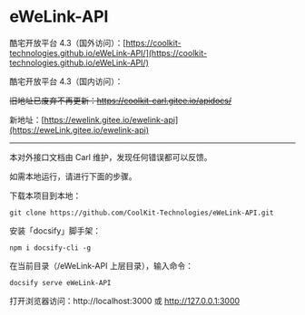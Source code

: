 <!--
 * @Author: Carl
 * @Date: 2020-05-25 19:50:00
 * @LastEditors: Carl
 * @LastEditTime: 2021-12-10 18:13:08
-->

# eWeLink-API

酷宅开放平台 4.3（国外访问）：[https://coolkit-technologies.github.io/eWeLink-API/](https://coolkit-technologies.github.io/eWeLink-API/)

酷宅开放平台 4.3（国内访问）：

~~旧地址已废弃不再更新：https://coolkit-carl.gitee.io/apidocs/~~

新地址：[https://ewelink.gitee.io/ewelink-api](https://eweLink.gitee.io/ewelink-api)

---

本对外接口文档由 Carl 维护，发现任何错误都可以反馈。

如需本地运行，请进行下面的步骤。

下载本项目到本地：

    git clone https://github.com/CoolKit-Technologies/eWeLink-API.git

安装「docsify」脚手架：

    npm i docsify-cli -g

在当前目录（/eWeLink-API 上层目录），输入命令：

    docsify serve eWeLink-API

打开浏览器访问：http://localhost:3000 或 http://127.0.0.1:3000
